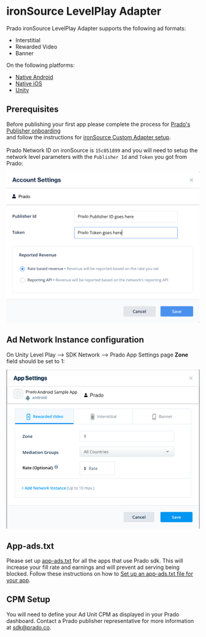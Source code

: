 # ironSource LevelPlay Adapter

Prado ironSource LevelPlay Adapter supports the following ad formats:

+ Interstitial 
+ Rewarded Video
+ Banner

On the following platforms:

+ [Native Android](/Mediation/IronSource%20LevelPlay%20Adapter/Android)
+ [Native iOS](/Mediation/IronSource%20LevelPlay%20Adapter/iOS)
+ [Unity](/Mediation/IronSource%20LevelPlay%20Adapter/Unity)

## Prerequisites
  
Before publishing your first app please complete the process for [Prado's Publisher onboarding](http://accounts.kidoz.net/publishers/register?utm_source=prado_github)  
and follow the instructions for [ironSource Custom Adapter setup](https://developers.is.com/ironsource-mobile/general/custom-adapter-setup/).<BR><BR>
Prado Network ID on ironSource is `15c051899` and you will need to setup the network level parameters with the `Publisher Id` and `Token` you got from Prado:  
  
  <img width="598" alt="ironSourceNetwork" src="https://raw.githubusercontent.com/Prado-SDK/prado-mobile-sdk/refs/heads/docs/Mediation/IronSource%20LevelPlay%20Adapter/is1.png">

## Ad Network Instance configuration
  On Unity Level Play --> SDK Network --> Prado App Settings page <B>Zone</B> field should be set to 1:<BR>

  <img width="598" alt="Prado Widget Type Settings" src="https://raw.githubusercontent.com/Prado-SDK/prado-mobile-sdk/refs/heads/docs/Mediation/IronSource%20LevelPlay%20Adapter/is2.png">

## App-ads.txt
Please set up [app-ads.txt](https://prado.co/app-ads.txt) for all the apps that use Prado sdk. This will increase your fill rate and earnings and will prevent ad serving being blocked.
Follow these instructions on how to [Set up an app-ads.txt file for your app](https://www.prado.co/intro-app-ads-txt).


## CPM Setup
You will need to define your Ad Unit CPM as displayed in your Prado dashboard. Contact a Prado publisher representative for more information at sdk@prado.co.

